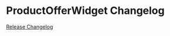 # ProductOfferWidget Changelog

[Release Changelog](https://github.com/spryker-shop/product-offer-widget/releases)

